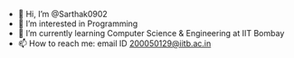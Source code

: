 - 👋 Hi, I’m @Sarthak0902
- 👀 I’m interested in Programming
- 🌱 I’m currently learning Computer Science & Engineering at IIT Bombay
- 📫 How to reach me: email ID 200050129@iitb.ac.in

<!---
Sarthak0902/Sarthak0902 is a ✨ special ✨ repository because its `README.md` (this file) appears on your GitHub profile.
You can click the Preview link to take a look at your changes.
--->
